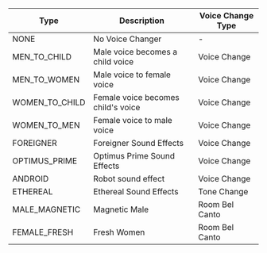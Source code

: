 | Type | Description| Voice Change Type|
| -------------- | ---------- |--- |
| NONE | No Voice Changer|- |
| MEN_TO_CHILD | Male voice becomes a child voice| Voice Change|
| MEN_TO_WOMEN | Male voice to female voice| Voice Change|
| WOMEN_TO_CHILD | Female voice becomes child's voice| Voice Change|
| WOMEN_TO_MEN | Female voice to male voice| Voice Change|
| FOREIGNER | Foreigner Sound Effects| Voice Change|
| OPTIMUS_PRIME | Optimus Prime Sound Effects| Voice Change|
| ANDROID | Robot sound effect| Voice Change|
| ETHEREAL | Ethereal Sound Effects | Tone Change |
| MALE_MAGNETIC | Magnetic Male | Room Bel Canto|
| FEMALE_FRESH | Fresh Women | Room Bel Canto|




